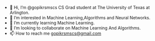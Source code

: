 - 👋 Hi, I’m @gopikrsmscs CS Grad student at The University of Texas at Arlington.
- 👀 I’m interested in Machine Learning,Algorithms and Neural Networks.
- 🌱 I’m currently learning Machine Learning.
- 💞️ I’m looking to collaborate on Machine Learning And Algorithms.
- 📫 How to reach me gopikrsmscs@gmail.com

<!---
gopikrsmscs/gopikrsmscs is a ✨ special ✨ repository because its `README.md` (this file) appears on your GitHub profile.
You can click the Preview link to take a look at your changes.
--->
